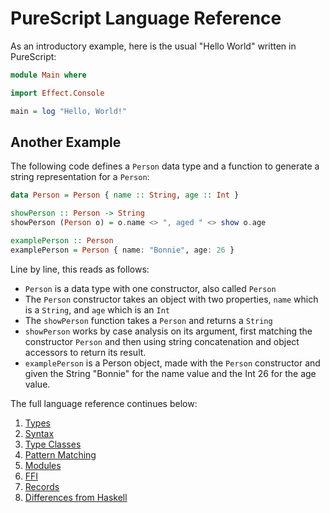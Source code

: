 # PureScript Language Reference

As an introductory example, here is the usual "Hello World" written in PureScript:

```purescript
module Main where

import Effect.Console

main = log "Hello, World!"
```

## Another Example

The following code defines a `Person` data type and a function to generate a string representation for a `Person`:

```purescript
data Person = Person { name :: String, age :: Int }

showPerson :: Person -> String
showPerson (Person o) = o.name <> ", aged " <> show o.age

examplePerson :: Person
examplePerson = Person { name: "Bonnie", age: 26 }
```

Line by line, this reads as follows:

- `Person` is a data type with one constructor, also called `Person`
- The `Person` constructor takes an object with two properties, `name` which is a `String`, and `age` which is an `Int`
- The `showPerson` function takes a `Person` and returns a `String`
- `showPerson` works by case analysis on its argument, first matching the constructor `Person` and then using string concatenation and object accessors to return its result.
- `examplePerson` is a Person object, made with the `Person` constructor and given the String "Bonnie" for the name value and the Int 26 for the age value.

The full language reference continues below:

1. [Types](Types.md)
2. [Syntax](Syntax.md)
3. [Type Classes](Type-Classes.md)
4. [Pattern Matching](Pattern-Matching.md)
5. [Modules](Modules.md)
6. [FFI](FFI.md)
7. [Records](Records.md)
8. [Differences from Haskell](Differences-from-Haskell.md)

